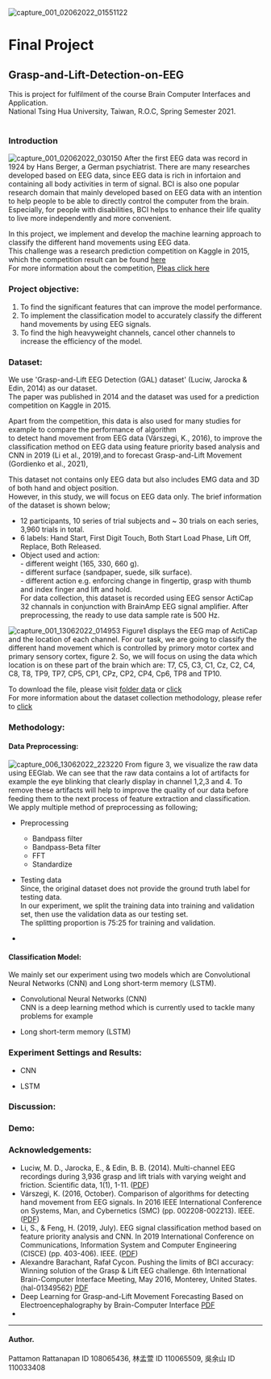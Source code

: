 ![capture_001_02062022_01551122](https://user-images.githubusercontent.com/21188544/171472880-b9909c94-5293-477d-9443-7f5620cfcaa2.jpg)

# Final Project
## Grasp-and-Lift-Detection-on-EEG
This is project for fulfilment of the course Brain Computer Interfaces and Application. <br />
National Tsing Hua University, Taiwan, R.O.C, Spring Semester 2021. <br /> <br />

### Introduction
![capture_001_02062022_030150](https://user-images.githubusercontent.com/21188544/171482094-eae8c6ea-ebeb-4df1-8442-c8b805d3283a.jpg)
After the first EEG data was record in 1924 by Hans Berger, a German psychiatrist. There are many researches developed based on EEG data, since EEG data is rich in infortaion and containing all body activities in term of signal. BCI is also one popular research domain that mainly developed based on EEG data with an intention to help people to be able to directly control the computer from the brain. Especially, for people with disabilities, BCI helps to enhance their life quality to live more independently and more convenient.<br />

In this project, we implement and develop the machine learning approach to classify the different hand movements using EEG data.<br />
This challenge was a research prediction competition on Kaggle in 2015, which the competition result can be found [here ](https://hal.archives-ouvertes.fr/hal-01349562/)<br />
For more information about the competition, [Pleas click here ](https://www.kaggle.com/competitions/grasp-and-lift-eeg-detection/data)


### Project objective:
1. To find the significant features that can improve the model performance.
2. To implement the classification model to accurately classify the different hand movements by using EEG signals.
3. To find the high heavyweight channels, cancel other channels to increase the efficiency of the model.<br />
 

### Dataset:
We use 'Grasp-and-Lift EEG Detection (GAL) dataset' (Luciw, Jarocka & Edin, 2014) as our dataset. <br />
The paper was published in 2014 and the dataset was used for a prediction competition on Kaggle in 2015. <br />

Apart from the competition, this data is also used for many studies for example to compare the performance of algorithm  
to detect hand movement from EEG data (Várszegi, K., 2016), to improve the classification method on EEG data using 
feature priority based analysis and CNN in 2019 (Li et al., 2019),and to forecast Grasp-and-Lift Movement (Gordienko et al., 2021), 

This dataset not contains only EEG data but also includes EMG data and 3D of both hand and object position.  <br />
However, in this study, we will focus on EEG data only. The brief information of the dataset is shown below; <br />
  - 12 participants, 10 series of trial subjects and ~ 30 trials on each series, 3,960 trials in total.<br />
  - 6 labels: Hand Start, First Digit Touch, Both Start Load Phase, Lift Off, Replace, Both Released.
  - Object used and action:<br />
        - different weight (165, 330, 660 g).<br />
        - different surface (sandpaper, suede, silk surface).<br />
        - different action e.g. enforcing change in fingertip, grasp with thumb and index finger and  lift and hold.<br />
For data collection, this dataset is recorded using EEG sensor ActiCap 32 channals in conjunction with BrainAmp EEG signal amplifier. After preprocessing, the ready to use data sample rate is 500 Hz.
        
![capture_001_13062022_014953](https://user-images.githubusercontent.com/21188544/173246397-fa775461-8c87-4b51-9361-91c28a9a5603.jpg)
Figure1 displays the EEG map of ActiCap and the location of each channel. For our task, we are going to classify the different hand movement which is controlled by primory motor cortex and primary sensory cortex, figure 2. So, we will focus on using the data which location is on these part of the brain which are: T7, C5, C3, C1, Cz, C2, C4, C8, T8, TP9, TP7, CP5, CP1, CPz, CP2, CP4, Cp6, TP8 and TP10.

To download the file, please visit [folder data](https://github.com/rickylk/LSTM-based-method-for-grasp-and-lift-detection-on-EEG/tree/main/data) or [click]( https://www.kaggle.com/competitions/grasp-and-lift-eeg-detection/data) <br />
For more information about the dataset collection methodology, please refer to [click](https://www.nature.com/articles/sdata201447) <br />

### Methodology: 

#### Data Preprocessing:
![capture_006_13062022_223220](https://user-images.githubusercontent.com/21188544/173377539-f0caa1d4-efcb-4f1e-a294-2d9b736a7fb4.jpg)
From figure 3, we visualize the raw data using EEGlab. We can see that the raw data contains a lot of artifacts for example the eye blinking that clearly display in channel 1,2,3 and 4. To remove these artifacts will help to improve the quality of our data before feeding them to the next process of feature extraction and classification. We apply multiple method of preprocessing as following;
- Preprocessing<br />
   -  Bandpass filter <br />     
   -  Bandpass-Beta filter   <br />     
   -  FFT<br />
   -  Standardize<br />
   
- Testing data <br />
Since, the original dataset does not provide the ground truth label for testing data. <br />
In our experiment, we split the training data into training and validation set, then use the validation data as our testing set. <br />
The splitting proportion is 75:25 for training and validation. <br />
- 
#### Classification Model:
We mainly set our experiment using two models which are Convolutional Neural Networks (CNN) and Long short-term memory (LSTM).<br />
- Convolutional Neural Networks (CNN) <br />
CNN is a deep learning method which is currently used to tackle many problems for example 


- Long short-term memory (LSTM) <br />






###  Experiment Settings and Results:
- CNN <br />






- LSTM  <br />

### Discussion:

###  Demo:

### Acknowledgements:
- Luciw, M. D., Jarocka, E., & Edin, B. B. (2014). Multi-channel EEG recordings during 3,936 grasp and lift trials with varying weight and friction. Scientific data, 1(1), 1-11. ([PDF](https://www.nature.com/articles/sdata201447))
- Várszegi, K. (2016, October). Comparison of algorithms for detecting hand movement from EEG signals. In 2016 IEEE International Conference on Systems, Man, and Cybernetics (SMC) (pp. 002208-002213). IEEE.([PDF](https://ieeexplore.ieee.org/abstract/document/7844566))
- Li, S., & Feng, H. (2019, July). EEG signal classification method based on feature priority analysis and CNN. In 2019 International Conference on Communications, Information System and Computer Engineering (CISCE) (pp. 403-406). IEEE. ([PDF](https://ieeexplore.ieee.org/abstract/document/8805870))
- Alexandre Barachant, Rafał Cycon. Pushing the limits of BCI accuracy: Winning solution of the Grasp & Lift EEG challenge. 6th International Brain-Computer Interface Meeting, May 2016, Monterey, United States. ⟨hal-01349562⟩ [PDF](https://hal.archives-ouvertes.fr/hal-01349562/)
- Deep Learning for Grasp-and-Lift Movement Forecasting Based on Electroencephalography by Brain-Computer Interface [PDF](https://link.springer.com/chapter/10.1007/978-3-030-80475-6_1)
- 
----------------------------------------------------------------------------
#### Author.
Pattamon Rattanapan  ID 108065436, 林孟萱 ID 110065509, 吳余山 ID 110033408  




